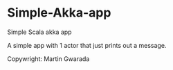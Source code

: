 # Simple-Akka-app
Simple Scala akka app


A simple app with 1 actor that just prints out a message.

Copywright: Martin Gwarada
